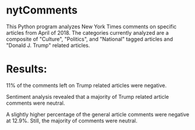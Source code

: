 # nytComments

This Python program analyzes New York Times comments on 
specific articles from April of 2018. The categories currently
analyzed are a composite of "Culture", "Politics", and 
"National" tagged articles and "Donald J. Trump" related articles. 

# Results: 

11% of the comments left on Trump related articles were negative.

Sentiment analysis revealed that a majority of Trump related article
comments were neutral. 

A slightly higher percentage of the general article comments were negative 
at 12.9%. Still, the majority of comments were neutral. 






